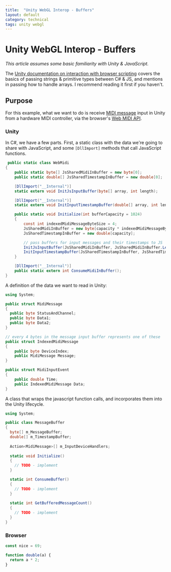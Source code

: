 ```yaml
---
title:  "Unity WebGL Interop - Buffers"
layout: default
category: technical
tags: unity webgl
---
```


# Unity WebGL Interop - Buffers



_This article assumes some basic familiarity with Unity & JavaScript._


The [Unity documentation on interaction with browser scripting](https://docs.unity3d.com/Manual/webgl-interactingwithbrowserscripting.html) covers the basics of passing strings & primitive types between C# & JS, and mentions in passing how to handle arrays.
I recommend reading it first if you haven't. 


## Purpose

For this example, what we want to do is receive [MIDI message](https://en.wikipedia.org/wiki/MIDI#Messages) input in Unity from a hardware MIDI controller, via the browser's [Web MIDI API](https://www.w3.org/TR/webmidi/).


### Unity

In C#, we have a few parts. 
First, a static class with the data we're going to share with JavaScript, and some `[DllImport]` methods that call JavaScript functions.  
```csharp
 public static class WebMidi
{
    public static byte[] JsSharedMidiInBuffer = new byte[0];
    public static double[] JsSharedTimestampInBuffer = new double[0];

    [DllImport("__Internal")]
    static extern void InitJsInputBuffer(byte[] array, int length);

    [DllImport("__Internal")]
    static extern void InitInputTimestampBuffer(double[] array, int length);

    public static void Initialize(int bufferCapacity = 1024)
    {
        const int indexedMidiMessageByteSize = 4;
        JsSharedMidiInBuffer = new byte[capacity * indexedMidiMessageByteSize];
        JsSharedTimestampInBuffer = new double[capacity];

        // pass buffers for input messages and their timestamps to JS
        InitJsInputBuffer(JsSharedMidiInBuffer, JsSharedMidiInBuffer.Length);
        InitInputTimestampBuffer(JsSharedTimestampInBuffer, JsSharedTimestampInBuffer.Length);
    }

    [DllImport("__Internal")]
    public static extern int ConsumeMidiInBuffer();
}
```

A definition of the data we want to read in Unity:

```csharp
using System;

public struct MidiMessage
{
  public byte StatusAndChannel;
  public byte Data1;
  public byte Data2;
}

// every 4 bytes in the message input buffer represents one of these
public struct IndexedMidiMessage
{
    public byte DeviceIndex;
    public MidiMessage Message;
}

public struct MidiInputEvent
{
    public double Time;
    public IndexedMidiMessage Data;
}
```

A class that wraps the javascript function calls, and incorporates them into the Unity lifecycle.

```csharp
using System;

public class MessageBuffer
{
  byte[] m_MessageBuffer;
  double[] m_TimestampBuffer;
  
  Action<MidiMessage>[] m_InputDeviceHandlers;
  
  static void Initialize()
  {
    // TODO - implement
  }

  static int ConsumeBuffer()
  {
    // TODO - implement
  }
  
  static int GetBufferedMessageCount()
  {
    // TODO - implement
  }
}
```


### Browser
```js
const nice = 69;

function double(a) {
  return a * 2;
}
```


